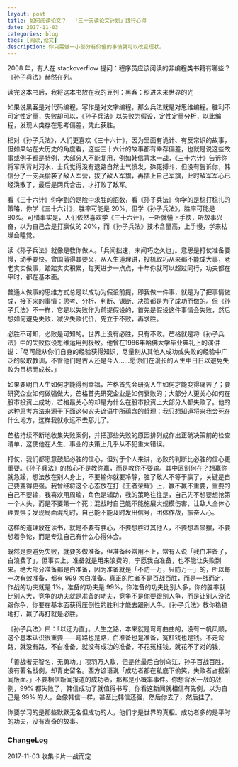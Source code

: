```yaml
---
layout: post
title: 如何阅读论文？——「三十天读论文计划」践行心得
date: 2017-11-03
categories: blog
tags: [阅读,论文]
description: 你只需做一小部分有价值的事情就可以改变现状。
---
```


2008 年，有人在 stackoverflow 提问：程序员应该阅读的非编程类书籍有哪些？《孙子兵法》赫然在列。

读完这本书后，我将这本书放在我的豆列：黑客：照进未来世界的光

如果说黑客是对代码编程，写作是对文字编程，那么兵法就是对思维编程。胜利不可定性定量，失败却可以，《孙子兵法》以失败为假设，定性定量分析，以此编程，发现人类存在思考偏差，凭此获胜。

相对《孙子兵法》，人们更喜欢《三十六计》，因为里面有诡计、有反常识的故事，但如果站在大历史的角度看，这些三十六计的故事都有幸存偏差，也就是说这些故事或例子都是特例，大部分人不能复用，例如韩信背水一战，《三十六计》告诉你将军队背对河水，士兵觉得没有退路自然士气愤发，殊死搏斗，但没有告诉你，韩信分了一支兵偷袭了敌人军营，拔了敌人军旗，再插上自己军旗，此时敌军军心已经涣散了，最后是两兵合击，才打败了敌军。

看《三十六计》你学到的是险中求胜的招数，看《孙子兵法》你学的是稳打稳扎的策略，你学《三十六计》，胜率可能是 20%，但学《孙子兵法》，胜率可能是 80%。可惜事实是，人们依然喜欢学《三十六计》，一听就懂上手快，听故事兴奋，以为自己会是打赢仗的 20%，而《孙子兵法》技术含量高，上手慢，学来枯燥会睡觉。

读《孙子兵法》就像是教你做人。「兵闻拙速，未闻巧之久也」。意思是打仗准备要慢，动手要快。曾国藩得其要义，从人生道理讲，投机取巧从来都不能成大事，老老实实做事，踏踏实实积累，每天进步一点点，十年你就可以超过同行，功夫都在平时，都在基本面。

普通人做事的思维方式总是以成功为假设前提，即我做一件事，就是为了把事情做成，接下来的事情：思考、分析、判断、谋断、决策都是为了成功而做的。但《孙子兵法》不一样，它是以失败作为前提假设的，首先是假设这件事情会失败，然后想如何避免失败，减少失败代价，先立于不败，再求胜。

必胜不可知，必败是可知的。世界上没有必胜，只有不败。芒格就是将《孙子兵法》中的失败假设思维运用到极致。他曾在1986年哈佛大学毕业典礼上的演讲说：「尽可能从你们自身的经验获得知识，尽量别从其他人成功或失败的经验中广泛的吸取教训，不管他们是古人还是今人……愿你们在漫长的人生中日日以避免失败为目标而成长。」

如果要明白人生如何才能得到幸福，芒格首先会研究人生如何才能变得痛苦了；要研究企业如何做强做大，芒格首先研究企业是如何衰败的；大部分人更关心如何在股市投资上成功，芒格最关心的却是为什么在股市投资上大部分人都失败了。他的这种思考方法来源于下面这句农夫谚语中所蕴含的哲理：我只想知道将来我会死在什么地方，这样我就永远不去那儿了。

芒格持续不断地收集失败案例，并把那些失败的原因排列成作出正确决策前的检查清单，这使他在人生、事业的决策上几乎从不犯重大错误。

打仗，我们都愿意鼓起必胜的信心，但对于个人来讲，必败的判断比必胜的信心更重要。《孙子兵法》的核心不是教你赢，而是教你不要输。其中区别何在？想赢你就急躁，想法放在别人身上，不要输你就要冷静，胜了敌人不等于赢了，关键是自己要变得更强。我曾经将这个心态放在打《王者荣耀》上，赢不赢不重要，重要的自己不要输，我喜欢用周瑜，角色是辅助，我的策略往往是，自己先不想要想抢第一个人头，而是不要第一个死；混战时自己能不能施展大规模伤害，让敌人全体心理畏惧；发现局面混乱时，自己能不能及时发出信号，团体作战，振奋人心。

这样的道理放在读书，就是不要有胜心，不要想胜过其他人，不要想着显摆，不要想着争论，而是专注自己有什么心得体会。

既然是要避免失败，就要多做准备，但准备经常用不上，常有人说「我白准备了，白浪费了」，但事实上，准备就是用来浪费的，宁愿我白准备，也不能让失败到来。绝大部分准备都是白准备，因为准备就是「不防一万，只防万一」的，所以每一次有效准备，都有 999 次白准备。真正的胜者不是百战百胜，而是一战而定，作战的功夫就是 1%，准备的功夫是 99%，你准备的功夫比别人多，你的胜率就比别人大，竞争的功夫就是准备的功夫，竞争不是你要跟别人争，而是让别人没法跟你争，你要在基本面获得压倒性的胜利才能去跟别人争。《孙子兵法》教你稳稳地打，赢了再打就是必胜。

《孙子兵法》曰：「以迂为直」。人生之路，本来就是弯弯曲曲的，没有一帆风顺，这个基本认识很重要——弯路也是路，白准备也是准备，冤枉钱也是钱。不走弯路，就没有路，不白准备，就没有成功的准备，不花冤枉钱，就花不了对的钱，

「善战者无智名，无勇功。」项羽万人敌，但是他最后自刎乌江，孙子百战百胜，没有著名战例，却青史留名。西方谚语说「成功者都在私底下偷笑，失败者占据新闻版面。」不要相信新闻报道的成功者，那都是小概率事件。你想背水一战的战例，99% 都失败了，韩信成功了就值得书写，你看这新闻就相信有先例，以为自己是 99% 的人，会像韩信一样，甚至比韩信还强，然后你去了，然后挂了。

你要学习的是那些默默无名但成功的人，他们才是世界的真相。成功者多的是平时的功夫，没有离奇的故事。

### ChangeLog

2017-11-03 收集卡片一战而定




